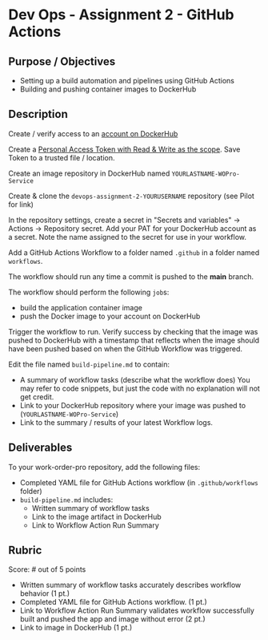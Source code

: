 # Dev Ops - Assignment 2 - GitHub Actions

## Purpose / Objectives

- Setting up a build automation and pipelines using GitHub Actions
- Building and pushing container images to DockerHub

## Description

Create / verify access to an [account on DockerHub](https://hub.docker.com/)

Create a [Personal Access Token with Read & Write as the scope](https://docs.docker.com/security/for-developers/access-tokens/).  Save Token to a trusted file / location.

Create an image repository in DockerHub named `YOURLASTNAME-WOPro-Service`

Create & clone the `devops-assignment-2-YOURUSERNAME` repository (see Pilot for link)

In the repository settings, create a secret in "Secrets and variables" -> Actions -> Repository secret.  Add your PAT for your DockerHub account as a secret.  Note the name assigned to the secret for use in your workflow.

Add a GitHub Actions Workflow to a folder named `.github` in a folder named `workflows`.

The workflow should run any time a commit is pushed to the **main** branch.

The workflow should perform the following `job`s:
- build the application container image
- push the Docker image to your account on DockerHub

Trigger the workflow to run. Verify success by checking that the image was pushed to DockerHub with a timestamp that reflects when the image should have been pushed based on when the GitHub Workflow was triggered.

Edit the file named `build-pipeline.md` to contain:
- A summary of workflow tasks (describe what the workflow does)  You may refer to code snippets, but just the code with no explanation will not get credit.
- Link to your DockerHub repository where your image was pushed to (`YOURLASTNAME-WOPro-Service`)
- Link to the summary / results of your latest Workflow logs.

## Deliverables

To your work-order-pro repository, add the following files:

- Completed YAML file for GitHub Actions workflow (in `.github/workflows` folder)
- `build-pipeline.md` includes:
  - Written summary of workflow tasks
  - Link to the image artifact in DockerHub
  - Link to Workflow Action Run Summary

## Rubric

Score: # out of 5 points

- Written summary of workflow tasks accurately describes workflow behavior (1 pt.)
- Completed YAML file for GitHub Actions workflow. (1 pt.)
- Link to Workflow Action Run Summary validates workflow successfully built and pushed the app and image without error (2 pt.)
- Link to image in DockerHub (1 pt.)
